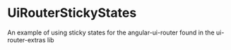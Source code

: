 # UiRouterStickyStates
An example of using sticky states for the angular-ui-router found in the ui-router-extras lib
